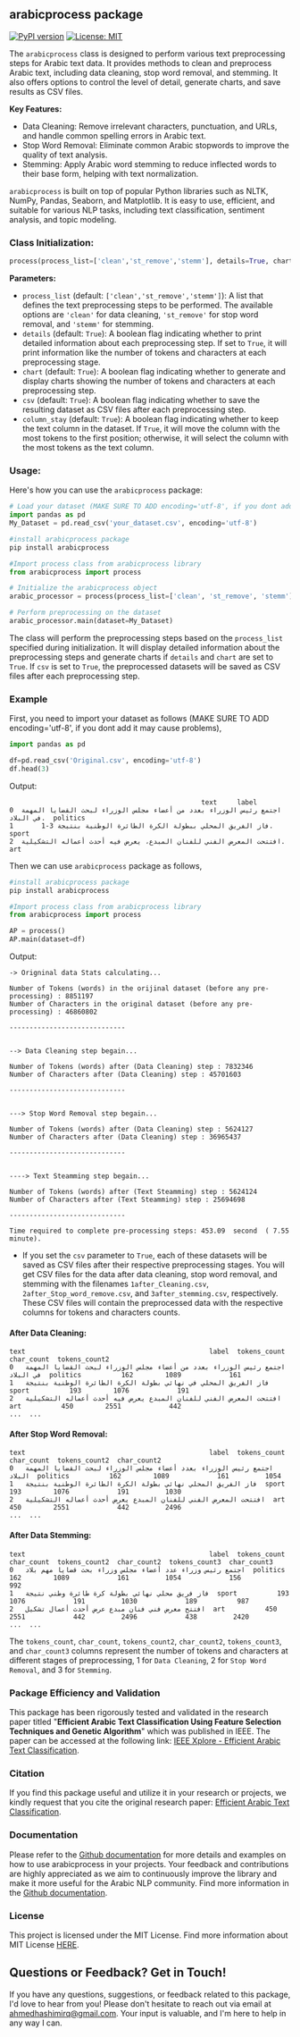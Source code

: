 ## **arabicprocess package**

[![PyPI version](https://badge.fury.io/py/arabicprocess.svg)](https://badge.fury.io/py/arabicprocess)
[![License: MIT](https://img.shields.io/badge/License-MIT-yellow.svg)](https://opensource.org/licenses/MIT)

The `arabicprocess` class is designed to perform various text preprocessing steps for Arabic text data. It provides methods to clean and preprocess Arabic text, including data cleaning, stop word removal, and stemming. It also offers options to control the level of detail, generate charts, and save results as CSV files.

**Key Features:**
- Data Cleaning: Remove irrelevant characters, punctuation, and URLs, and handle common spelling errors in Arabic text.
- Stop Word Removal: Eliminate common Arabic stopwords to improve the quality of text analysis.
- Stemming: Apply Arabic word stemming to reduce inflected words to their base form, helping with text normalization.

`arabicprocess` is built on top of popular Python libraries such as NLTK, NumPy, Pandas, Seaborn, and Matplotlib. It is easy to use, efficient, and suitable for various NLP tasks, including text classification, sentiment analysis, and topic modeling.

### Class Initialization:

```python
process(process_list=['clean','st_remove','stemm'], details=True, chart=True, csv=True, column_stay=True)
```

**Parameters:**
- `process_list` (default: `['clean','st_remove','stemm']`): A list that defines the text preprocessing steps to be performed. The available options are `'clean'` for data cleaning, `'st_remove'` for stop word removal, and `'stemm'` for stemming.
- `details` (default: `True`): A boolean flag indicating whether to print detailed information about each preprocessing step. If set to `True`, it will print information like the number of tokens and characters at each preprocessing stage.
- `chart` (default: `True`): A boolean flag indicating whether to generate and display charts showing the number of tokens and characters at each preprocessing step.
- `csv` (default: `True`): A boolean flag indicating whether to save the resulting dataset as CSV files after each preprocessing step.
- `column_stay` (default: `True`): A boolean flag indicating whether to keep the text column in the dataset. If `True`, it will move the column with the most tokens to the first position; otherwise, it will select the column with the most tokens as the text column.

### Usage:

Here's how you can use the `arabicprocess` package:

```python
# Load your dataset (MAKE SURE TO ADD encoding='utf-8', if you dont add it may cause problems)
import pandas as pd
My_Dataset = pd.read_csv('your_dataset.csv', encoding='utf-8')

#install arabicprocess package
pip install arabicprocess

#Import process class from arabicprocess library
from arabicprocess import process

# Initialize the arabicprocess object
arabic_processor = process(process_list=['clean', 'st_remove', 'stemm'], details=True, chart=True, csv=True, column_stay=True) 

# Perform preprocessing on the dataset
arabic_processor.main(dataset=My_Dataset)
```

The class will perform the preprocessing steps based on the `process_list` specified during initialization. It will display detailed information about the preprocessing steps and generate charts if `details` and `chart` are set to `True`. If `csv` is set to `True`, the preprocessed datasets will be saved as CSV files after each preprocessing step.


### Example

First, you need to import your dataset as follows (MAKE SURE TO ADD encoding='utf-8', if you dont add it may cause problems),

```python
import pandas as pd

df=pd.read_csv('Original.csv', encoding='utf-8')
df.head(3)
```

Output:

```
                                                text     label
0  اجتمع رئيس الوزراء بعدد من أعضاء مجلس الوزراء لبحث القضايا المهمة في البلاد.  politics
1       فاز الفريق المحلي ببطولة الكرة الطائرة الوطنية بنتيجة 3-1.     sport
2  افتتحت المعرض الفني للفنان المبدع، يعرض فيه أحدث أعماله التشكيلية.       art
```

Then we can use `arabicprocess` package as follows,

```python
#install arabicprocess package
pip install arabicprocess

#Import process class from arabicprocess library
from arabicprocess import process

AP = process()
AP.main(dataset=df)
```

Output:

```
-> Origninal data Stats calculating...

Number of Tokens (words) in the orijinal dataset (before any pre-processing) : 8851197
Number of Characters in the original dataset (before any pre-processing) : 46860802 

-----------------------------


--> Data Cleaning step begain...

Number of Tokens (words) after (Data Cleaning) step : 7832346
Number of Characters after (Data Cleaning) step : 45701603 

-----------------------------


---> Stop Word Removal step begain...

Number of Tokens (words) after (Data Cleaning) step : 5624127
Number of Characters after (Data Cleaning) step : 36965437 

-----------------------------


----> Text Steamming step begain...

Number of Tokens (words) after (Text Steamming) step : 5624124
Number of Characters after (Text Steamming) step : 25694698 

-----------------------------

Time required to complete pre-processing steps: 453.09  second  ( 7.55  minute). 
```

- If you set the `csv` parameter to `True`, each of these datasets will be saved as CSV files after their respective preprocessing stages. You will get CSV files for the data after data cleaning, stop word removal, and stemming with the filenames `1after_Cleaning.csv`, `2after_Stop_word_remove.csv`, and `3after_stemming.csv`, respectively. These CSV files will contain the preprocessed data with the respective columns for tokens and characters counts.

#### After Data Cleaning:
```
text                                              label  tokens_count  char_count  tokens_count2
0   اجتمع رئيس الوزراء بعدد من أعضاء مجلس الوزراء لبحث القضايا المهمة في البلاد  politics          162        1089            161
1   فاز الفريق المحلي في نهائي بطولة الكرة الطائرة الوطنية بنتيجة   sport          193        1076            191
2   افتتحت المعرض الفني للفنان المبدع يعرض فيه أحدث أعماله التشكيلية  art          450        2551            442
...  ...
```

#### After Stop Word Removal:
```
text                                              label  tokens_count  char_count  tokens_count2  char_count2
0   اجتمع رئيس الوزراء بعدد أعضاء مجلس الوزراء لبحث القضايا المهمة البلاد  politics          162        1089            161         1054
1   فاز الفريق المحلي نهائي بطولة الكرة الطائرة الوطنية بنتيجة  sport          193        1076            191         1030
2   افتتحت المعرض الفني للفنان المبدع يعرض أحدث أعماله التشكيلية  art          450        2551            442         2496
...  ...
```

#### After Data Stemming:
```
text                                              label  tokens_count  char_count  tokens_count2  char_count2  tokens_count3  char_count3
0   اجتمع رئيس وزراء عدد أعضاء مجلس وزراء بحث قضايا مهم بلاد  politics          162        1089            161         1054            156          992
1   فاز فريق محلي نهائي بطولة كرة طائرة وطني نتيجة  sport          193        1076            191         1030            189          987
2   افتتح معرض فني فنان مبدع عرض أحدث أعمال تشكيل  art          450        2551            442         2496            438         2420
...  ...
```

The `tokens_count`, `char_count`, `tokens_count2`, `char_count2`, `tokens_count3`, and `char_count3` columns represent the number of tokens and characters at different stages of preprocessing, 1 for `Data Cleaning`, 2 for `Stop Word Removal`, and 3 for `Stemming`.


### **Package Efficiency and Validation**

This package has been rigorously tested and validated in the research paper titled "**Efficient Arabic Text Classification Using Feature Selection Techniques and Genetic Algorithm**" which was published in IEEE. The paper can be accessed at the following link: [IEEE Xplore - Efficient Arabic Text Classification](https://ieeexplore.ieee.org/abstract/document/9998255).

### Citation

If you find this package useful and utilize it in your research or projects, we kindly request that you cite the original research paper: [Efficient Arabic Text Classification](https://ieeexplore.ieee.org/abstract/document/9998255).

### Documentation

Please refer to the [Github documentation](https://github.com/AhmedAldulaimi96/arabicprocess/) for more details and examples on how to use arabicprocess in your projects. Your feedback and contributions are highly appreciated as we aim to continuously improve the library and make it more useful for the Arabic NLP community. Find more information in the [Github documentation](https://github.com/AhmedAldulaimi96/arabicprocess/).

### License

This project is licensed under the MIT License. Find more information about MIT License [HERE](https://opensource.org/licenses/MIT).

## **Questions or Feedback? Get in Touch!**

If you have any questions, suggestions, or feedback related to this package, I'd love to hear from you! Please don't hesitate to reach out via email at [ahmedhashimirq@gmail.com](mailto:ahmedhashimirq@gmail.com). Your input is valuable, and I'm here to help in any way I can.